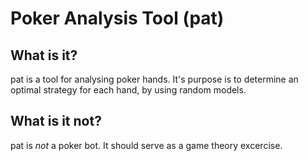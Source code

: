 # Poker Analysis Tool (pat)

## What is it?
pat is a tool for analysing poker hands. It's purpose is to determine an optimal strategy for each hand, by using random models.

## What is it not?
pat is *not* a poker bot. It should serve as a game theory excercise.
